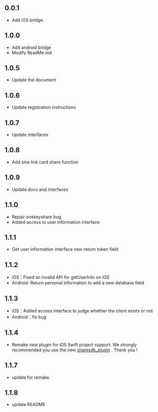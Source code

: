 ## 0.0.1

* Add iOS bridge.

## 1.0.0

* Add android bridge
* Modify ReadMe.md

## 1.0.5
* Update the document

## 1.0.6
* Update registration instructions

## 1.0.7
* Update interfaces

## 1.0.8
* Add sina link card share function

## 1.0.9
* Update docs and interfaces

## 1.1.0
* Repair onekeyshare bug
* Added access to user information interface

## 1.1.1
* Get user information interface new return token field

## 1.1.2
* iOS：Fixed an invalid API for getUserInfo on iOS
* Android: Return personal information to add a new database field

## 1.1.3
* iOS：Added access interface to judge whether the client exists or not
* Android：fix bug

## 1.1.4

* Remake new plugin for iOS Swift project support. We strongly recommended you use the new [sharesdk_plugin](https://pub.dev/packages/sharesdk_plugin) . Thank you !

## 1.1.7

* update for remake.

## 1.1.8

* update README
